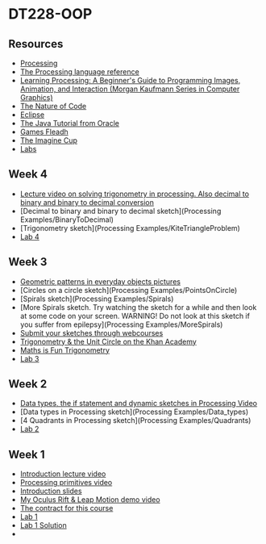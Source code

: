 DT228-OOP
=========

Resources
---------
* [Processing](http://processing.org)
* [The Processing language reference](http://processing.org/reference/)
* [Learning Processing: A Beginner's Guide to Programming Images, Animation, and Interaction (Morgan Kaufmann Series in Computer Graphics)](http://http://www.learningprocessing.com/)
* [The Nature of Code](http://natureofcode.com/)
* [Eclipse](http://eclipse.org)
* [The Java Tutorial from Oracle](http://docs.oracle.com/javase/tutorial/)
* [Games Fleadh](http://www.gamesfleadh.ie/)
* [The Imagine Cup](https://www.imaginecup.com/)
* [Labs](Labs/index.md)

Week 4
------
* [Lecture video on solving trigonometry in processing. Also decimal to binary and binary to decimal conversion](https://www.youtube.com/watch?v=xhRCdHRi-Xk)
* [Decimal to binary and binary to decimal sketch](Processing Examples/BinaryToDecimal)
* [Trigonometry sketch](Processing Examples/KiteTriangleProblem)
* [Lab 4](Labs/index.md)

Week 3
------
* [Geometric patterns in everyday objects pictures](https://picasaweb.google.com/102641008582291248101/Geometry)
* [Circles on a circle sketch](Processing Examples/PointsOnCircle)
* [Spirals sketch](Processing Examples/Spirals)
* [More Spirals sketch. Try watching the sketch for a while and then look at some code on your screen. WARNING! Do not look at this sketch if you suffer from epilepsy](Processing Examples/MoreSpirals)
* [Submit your sketches through webcourses](http://dit.ie/webcourses)
* [Trigonometry & the Unit Circle on the Khan Academy](https://www.khanacademy.org/math/trigonometry)
* [Maths is Fun Trigonometry](http://www.mathsisfun.com/sine-cosine-tangent.html)
* [Lab 3](Labs/index.md)

Week 2
------
* [Data types, the if statement and dynamic sketches in Processing Video]()
* [Data types in Processing sketch](Processing Examples/Data_types)
* [4 Quadrants in Processing sketch](Processing Examples/Quadrants)
* [Lab 2](Labs/index.md)

Week 1
------
* [Introduction lecture video](https://www.youtube.com/watch?v=ldB9R9jes0U)
* [Processing primitives video](https://www.youtube.com/watch?v=8108O5q4cAQ)
* [Introduction slides](http://1drv.ms/1DbfIMl)
* [My Oculus Rift & Leap Motion demo video](https://www.youtube.com/watch?v=jtU5_HnSmv0) 
* [The contract for this course](http://1drv.ms/1DbmnG9)
* [Lab 1](Labs/index.md)
* [Lab 1 Solution](Processing%20Examples/Lab1Solution)
* 

